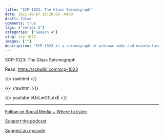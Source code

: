 ```yaml
---
title: "SCP-1023: The Glass Seismograph"
date: 2021-10-07 16:26:50 -0400
draft: false
comments: true
tags: ["series 2"]
categories: ["Season 4"]
slug: scp-1023
images: [""]
description: "SCP-1023 is a seismograph of unknown make and manufacture, procured by Agent ████ during a raid on a Marshall, Carter & Dark Ltd. warehouse in [REDACTED]."
---
```


SCP-1023: The Glass Seismograph

Read: https://scpwiki.com/scp-1023

{{< rawhtml >}}

{{< /rawhtml >}}

{{< youtube eUzLwO1LdxE >}}

---

[Follow on Social Media + Where to listen](/links)

[Support the podcast](/support)

[Suggest an episode](/suggest)
